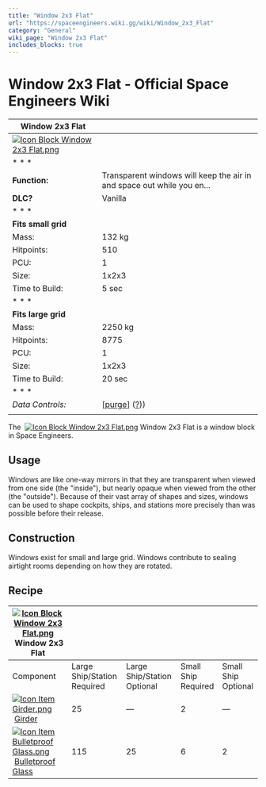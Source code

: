 ```yaml
---
title: "Window 2x3 Flat"
url: "https://spaceengineers.wiki.gg/wiki/Window_2x3_Flat"
category: "General"
wiki_page: "Window 2x3 Flat"
includes_blocks: true
---
```


# Window 2x3 Flat - Official Space Engineers Wiki

| Window 2x3 Flat |     |
| --- | --- |
| [![Icon Block Window 2x3 Flat.png](https://spaceengineers.wiki.gg/images/b/bc/Icon_Block_Window_2x3_Flat.png?4eede5)](https://spaceengineers.wiki.gg/wiki/File:Icon_Block_Window_2x3_Flat.png) |     |
| * * * |     |
| **Function:** | Transparent windows will keep the air in and space out while you en... |
| **DLC?** | Vanilla |
| * * * |     |
| **Fits small grid** |     |
| Mass: | 132 kg |
| Hitpoints: | 510 |
| PCU: | 1   |
| Size: | 1x2x3 |
| Time to Build: | 5 sec |
| * * * |     |
| **Fits large grid** |     |
| Mass: | 2250 kg |
| Hitpoints: | 8775 |
| PCU: | 1   |
| Size: | 1x2x3 |
| Time to Build: | 20 sec |
| * * * |     |
| _Data Controls:_ | \[[purge](https://spaceengineers.wiki.gg/wiki/Window_2x3_Flat?action=purge)\] ([?](https://spaceengineers.wiki.gg/wiki/Template:Info_Block))) |
|     |     |

The  [![Icon Block Window 2x3 Flat.png](https://spaceengineers.wiki.gg/images/thumb/b/bc/Icon_Block_Window_2x3_Flat.png/21px-Icon_Block_Window_2x3_Flat.png?4eede5)](https://spaceengineers.wiki.gg/wiki/Window_2x3_Flat "Window 2x3 Flat") Window 2x3 Flat is a window block in Space Engineers.

## Usage

Windows are like one-way mirrors in that they are transparent when viewed from one side (the "inside"), but nearly opaque when viewed from the other (the "outside"). Because of their vast array of shapes and sizes, windows can be used to shape cockpits, ships, and stations more precisely than was possible before their release.

## Construction

Windows exist for small and large grid. Windows contribute to sealing airtight rooms depending on how they are rotated.

## Recipe

| [![Icon Block Window 2x3 Flat.png](https://spaceengineers.wiki.gg/images/thumb/b/bc/Icon_Block_Window_2x3_Flat.png/21px-Icon_Block_Window_2x3_Flat.png?4eede5)](https://spaceengineers.wiki.gg/wiki/Window_2x3_Flat "Window 2x3 Flat") Window 2x3 Flat |     |     |     |     |
| --- | --- | --- | --- | --- |
| Component | Large Ship/Station  <br>Required | Large Ship/Station  <br>Optional | Small Ship  <br>Required | Small Ship  <br>Optional |
| [![Icon Item Girder.png](https://spaceengineers.wiki.gg/images/thumb/e/e9/Icon_Item_Girder.png/21px-Icon_Item_Girder.png?b2c906)](https://spaceengineers.wiki.gg/wiki/Girder "Girder") [Girder](https://spaceengineers.wiki.gg/wiki/Girder "Girder") | 25  | —   | 2   | —   |
| [![Icon Item Bulletproof Glass.png](https://spaceengineers.wiki.gg/images/thumb/c/c1/Icon_Item_Bulletproof_Glass.png/21px-Icon_Item_Bulletproof_Glass.png?1941ea)](https://spaceengineers.wiki.gg/wiki/Bulletproof_Glass "Bulletproof Glass") [Bulletproof Glass](https://spaceengineers.wiki.gg/wiki/Bulletproof_Glass "Bulletproof Glass") | 115 | 25  | 6   | 2   |